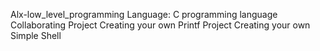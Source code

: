 Alx-low_level_programming
Language: C programming language
Collaborating Project
Creating your own Printf Project
Creating your own Simple Shell

